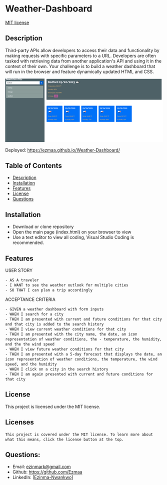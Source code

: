 # Weather-Dashboard

[MIT license](https://img.shields.io/badge/License-MIT-blue.svg)

## Description
Third-party APIs allow developers to access their data and functionality by making requests with specific parameters to a URL. Developers are often tasked with retrieving data from another application's API and using it in the context of their own. Your challenge is to build a weather dashboard that will run in the browser and feature dynamically updated HTML and CSS.

![Demo](img/weather.png)


Deployed: https://ezmaa.github.io/Weather-Dashboard/

## Table of Contents
* [Description](#description)
* [Installation](#installation)
* [Features](#features)
* [License](#license)
* [Questions](#questions)
## Installation 

- Download or clone repository
- Open the main page (index.html) on your browser to view
- Use a text editor to view all coding, Visual Studio Coding is recommended.
## Features

USER STORY 

```
- AS A traveler
- I WANT to see the weather outlook for multiple cities
- SO THAT I can plan a trip accordingly
```
ACCEPTANCE CRITERIA

```
- GIVEN a weather dashboard with form inputs
- WHEN I search for a city
- THEN I am presented with current and future conditions for that city and that city is added to the search history
- WHEN I view current weather conditions for that city
- THEN I am presented with the city name, the date, an icon representation of weather conditions, the - temperature, the humidity, and the the wind speed
- WHEN I view future weather conditions for that city
- THEN I am presented with a 5-day forecast that displays the date, an icon representation of weather conditions, the temperature, the wind speed, and the humidity
- WHEN I click on a city in the search history
- THEN I am again presented with current and future conditions for that city
```


## License 
This project is licensed under the MIT license.
## Licenses
    This project is covered under the MIT license. To learn more about what this means, click the license button at the top.
## Questions:
* Email: ezinmark@gmail.com
* Github: https://github.com/Ezmaa
* LinkedIn: [[Ezinma-Nwankwo](linkedin.com/in/ezinma-nwankwo-3b7905234)]